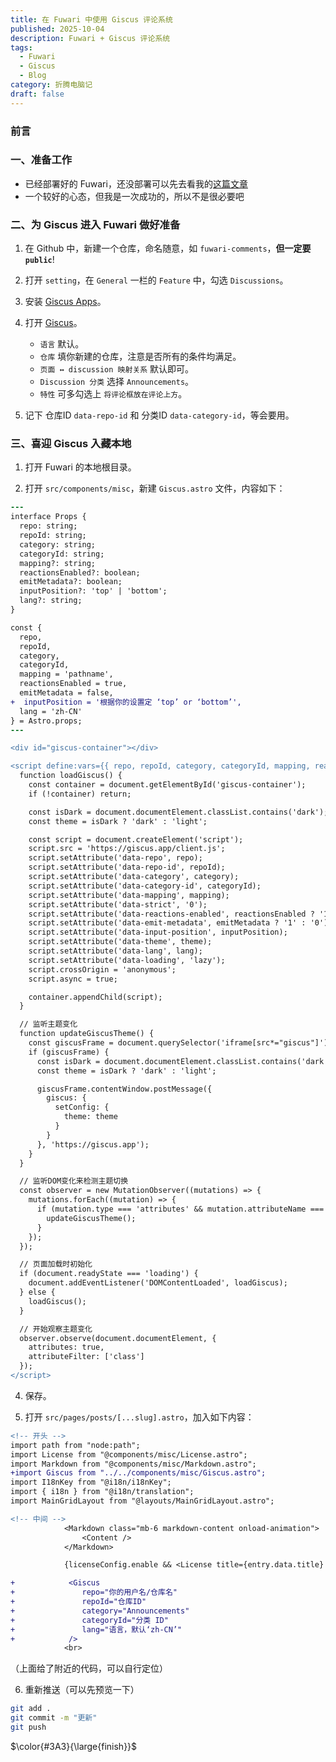 ```yaml
---
title: 在 Fuwari 中使用 Giscus 评论系统
published: 2025-10-04
description: Fuwari + Giscus 评论系统
tags:
  - Fuwari
  - Giscus
  - Blog
category: 折腾电脑记
draft: false
---
```


### 前言

### 一、准备工作

- 已经部署好的 Fuwari，还没部署可以先去看我的[这篇文章](https://nimeblogs.netlify.app/posts/building_blogs/)
- 一个较好的心态，但我是一次成功的，所以不是很必要吧

### 二、为 Giscus 进入 Fuwari 做好准备

1. 在 Github 中，新建一个仓库，命名随意，如 `fuwari-comments`，**但一定要 `public`**!

2. 打开 `setting`，在 `General` 一栏的 `Feature` 中，勾选 `Discussions`。

3. 安装 [Giscus Apps](https://github.com/apps/giscus)。

4. 打开 [Giscus](https://giscus.app/zh-CN)。

	- `语言` 默认。
	- `仓库` 填你新建的仓库，注意是否所有的条件均满足。
	- `页面 ↔️ discussion 映射关系` 默认即可。
	- `Discussion 分类` 选择 `Announcements`。
	- `特性` 可多勾选上 `将评论框放在评论上方`。

5. 记下 仓库ID `data-repo-id` 和 分类ID `data-category-id`，等会要用。

### 三、喜迎 Giscus 入~~藏~~本地

1. 打开 Fuwari 的本地根目录。

2. 打开 `src/components/misc`，新建 `Giscus.astro` 文件，内容如下：

```diff lang="astro"
---
interface Props {
  repo: string;
  repoId: string;
  category: string;
  categoryId: string;
  mapping?: string;
  reactionsEnabled?: boolean;
  emitMetadata?: boolean;
  inputPosition?: 'top' | 'bottom';
  lang?: string;
}

const {
  repo,
  repoId,
  category,
  categoryId,
  mapping = 'pathname',
  reactionsEnabled = true,
  emitMetadata = false,
+  inputPosition = '根据你的设置定 ‘top’ or ‘bottom’',
  lang = 'zh-CN'
} = Astro.props;
---

<div id="giscus-container"></div>

<script define:vars={{ repo, repoId, category, categoryId, mapping, reactionsEnabled, emitMetadata, inputPosition, lang }}>
  function loadGiscus() {
    const container = document.getElementById('giscus-container');
    if (!container) return;

    const isDark = document.documentElement.classList.contains('dark');
    const theme = isDark ? 'dark' : 'light';

    const script = document.createElement('script');
    script.src = 'https://giscus.app/client.js';
    script.setAttribute('data-repo', repo);
    script.setAttribute('data-repo-id', repoId);
    script.setAttribute('data-category', category);
    script.setAttribute('data-category-id', categoryId);
    script.setAttribute('data-mapping', mapping);
    script.setAttribute('data-strict', '0');
    script.setAttribute('data-reactions-enabled', reactionsEnabled ? '1' : '0');
    script.setAttribute('data-emit-metadata', emitMetadata ? '1' : '0');
    script.setAttribute('data-input-position', inputPosition);
    script.setAttribute('data-theme', theme);
    script.setAttribute('data-lang', lang);
    script.setAttribute('data-loading', 'lazy');
    script.crossOrigin = 'anonymous';
    script.async = true;

    container.appendChild(script);
  }

  // 监听主题变化
  function updateGiscusTheme() {
    const giscusFrame = document.querySelector('iframe[src*="giscus"]');
    if (giscusFrame) {
      const isDark = document.documentElement.classList.contains('dark');
      const theme = isDark ? 'dark' : 'light';

      giscusFrame.contentWindow.postMessage({
        giscus: {
          setConfig: {
            theme: theme
          }
        }
      }, 'https://giscus.app');
    }
  }

  // 监听DOM变化来检测主题切换
  const observer = new MutationObserver((mutations) => {
    mutations.forEach((mutation) => {
      if (mutation.type === 'attributes' && mutation.attributeName === 'class') {
        updateGiscusTheme();
      }
    });
  });

  // 页面加载时初始化
  if (document.readyState === 'loading') {
    document.addEventListener('DOMContentLoaded', loadGiscus);
  } else {
    loadGiscus();
  }

  // 开始观察主题变化
  observer.observe(document.documentElement, {
    attributes: true,
    attributeFilter: ['class']
  });
</script>
```

4. 保存。

5. 打开 `src/pages/posts/[...slug].astro`，加入如下内容：

```diff lang="astro"
<!-- 开头 -->
import path from "node:path";
import License from "@components/misc/License.astro";
import Markdown from "@components/misc/Markdown.astro";
+import Giscus from "../../components/misc/Giscus.astro";
import I18nKey from "@i18n/i18nKey";
import { i18n } from "@i18n/translation";
import MainGridLayout from "@layouts/MainGridLayout.astro";
```

```diff lang="astro"
<!-- 中间 -->
            <Markdown class="mb-6 markdown-content onload-animation">
                <Content />
            </Markdown>

            {licenseConfig.enable && <License title={entry.data.title} slug={entry.slug} pubDate={entry.data.published} class="mb-6 rounded-xl license-container onload-animation"></License>}

+            <Giscus
+               repo="你的用户名/仓库名"
+               repoId="仓库ID"
+               category="Announcements"
+               categoryId="分类 ID"
+               lang="语言，默认‘zh-CN’"
+            />
            <br>
```

（上面给了附近的代码，可以自行定位）

6. 重新推送（可以先预览一下）

```bash
git add .
git commit -m "更新"
git push
```

$\color{#3A3}{\large{finish}}$